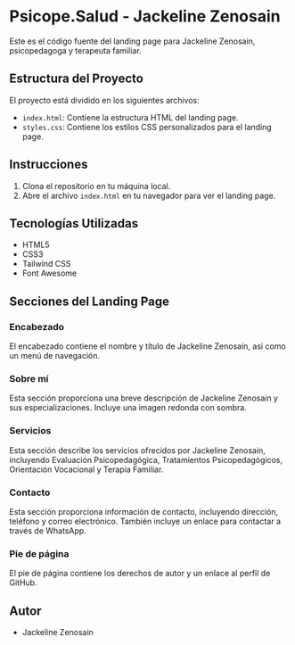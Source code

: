 # Psicope.Salud - Jackeline Zenosain

Este es el código fuente del landing page para Jackeline Zenosain, psicopedagoga y terapeuta familiar.

## Estructura del Proyecto

El proyecto está dividido en los siguientes archivos:

- `index.html`: Contiene la estructura HTML del landing page.
- `styles.css`: Contiene los estilos CSS personalizados para el landing page.

## Instrucciones

1. Clona el repositorio en tu máquina local.
2. Abre el archivo `index.html` en tu navegador para ver el landing page.

## Tecnologías Utilizadas

- HTML5
- CSS3
- Tailwind CSS
- Font Awesome

## Secciones del Landing Page

### Encabezado

El encabezado contiene el nombre y título de Jackeline Zenosain, así como un menú de navegación.

### Sobre mí

Esta sección proporciona una breve descripción de Jackeline Zenosain y sus especializaciones. Incluye una imagen redonda con sombra.

### Servicios

Esta sección describe los servicios ofrecidos por Jackeline Zenosain, incluyendo Evaluación Psicopedagógica, Tratamientos Psicopedagógicos, Orientación Vocacional y Terapia Familiar.

### Contacto

Esta sección proporciona información de contacto, incluyendo dirección, teléfono y correo electrónico. También incluye un enlace para contactar a través de WhatsApp.

### Pie de página

El pie de página contiene los derechos de autor y un enlace al perfil de GitHub.

## Autor

- Jackeline Zenosain